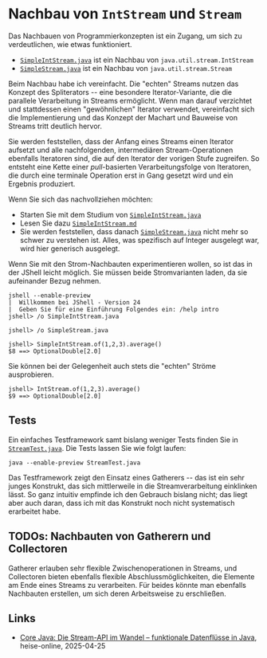 # Nachbau von `IntStream` und `Stream`

Das Nachbauen von Programmierkonzepten ist ein Zugang, um sich zu verdeutlichen, wie etwas funktioniert.

* [`SimpleIntStream.java`](SimpleIntStream.java) ist ein Nachbau von `java.util.stream.IntStream`
* [`SimpleStream.java`](SimpleStream.java) ist ein Nachbau von `java.util.stream.Stream`

Beim Nachbau habe ich vereinfacht. Die "echten" Streams nutzen das Konzept des Spliterators -- eine besondere Iterator-Variante, die die parallele Verarbeitung in Streams ermöglicht. Wenn man darauf verzichtet und stattdessen einen "gewöhnlichen" Iterator verwendet, vereinfacht sich die Implementierung und das Konzept der Machart und Bauweise von Streams tritt deutlich hervor.

Sie werden feststellen, dass der Anfang eines Streams einen Iterator aufsetzt und alle nachfolgenden, intermediären Stream-Operationen ebenfalls Iteratoren sind, die auf den Iterator der vorigen Stufe zugreifen. So entsteht eine Kette einer _pull_-basierten Verarbeitungsfolge von Iteratoren, die durch eine terminale Operation erst in Gang gesetzt wird und ein Ergebnis produziert.
 
Wenn Sie sich das nachvollziehen möchten:

* Starten Sie mit dem Studium von [`SimpleIntStream.java`](SimpleIntStream.java)
* Lesen Sie dazu [`SimpleIntStream.md`](SimpleIntStream.md)
* Sie werden feststellen, dass danach [`SimpleStream.java`](SimpleStream.java) nicht mehr so schwer zu verstehen ist. Alles, was spezifisch auf Integer ausgelegt war, wird hier generisch ausgelegt.

Wenn Sie mit den Strom-Nachbauten experimentieren wollen, so ist das in der JShell leicht möglich. Sie müssen beide Stromvarianten laden, da sie aufeinander Bezug nehmen.

```
jshell --enable-preview                     
|  Willkommen bei JShell - Version 24
|  Geben Sie für eine Einführung Folgendes ein: /help intro
jshell> /o SimpleIntStream.java

jshell> /o SimpleStream.java

jshell> SimpleIntStream.of(1,2,3).average()
$8 ==> OptionalDouble[2.0]
```

Sie können bei der Gelegenheit auch stets die "echten" Ströme ausprobieren.

```
jshell> IntStream.of(1,2,3).average()
$9 ==> OptionalDouble[2.0]
```

## Tests

Ein einfaches Testframework samt bislang weniger Tests finden Sie in [`StreamTest.java`](StreamTest.java). Die Tests lassen Sie wie folgt laufen:

```
java --enable-preview StreamTest.java 
```

Das Testframework zeigt den Einsatz eines Gatherers -- das ist ein sehr junges Konstrukt, das sich mittlerweile in die Streamverarbeitung einklinken lässt. So ganz intuitiv empfinde ich den Gebrauch bislang nicht; das liegt aber auch daran, dass ich mit das Konstrukt noch nicht systematisch erarbeitet habe.

## TODOs: Nachbauten von Gatherern und Collectoren

Gatherer erlauben sehr flexible Zwischenoperationen in Streams, und Collectoren bieten ebenfalls flexible Abschlussmöglichkeiten, die Elemente am Ende eines Streams zu verarbeiten. Für beides könnte man ebenfalls Nachbauten erstellen, um sich deren Arbeitsweise zu erschließen.

## Links

* [Core Java: Die Stream-API im Wandel – funktionale Datenflüsse in Java](https://www.heise.de/hintergrund/Core-Java-Die-Stream-API-im-Wandel-funktionale-Datenfluesse-in-Java-10353156.html), heise-online, 2025-04-25

